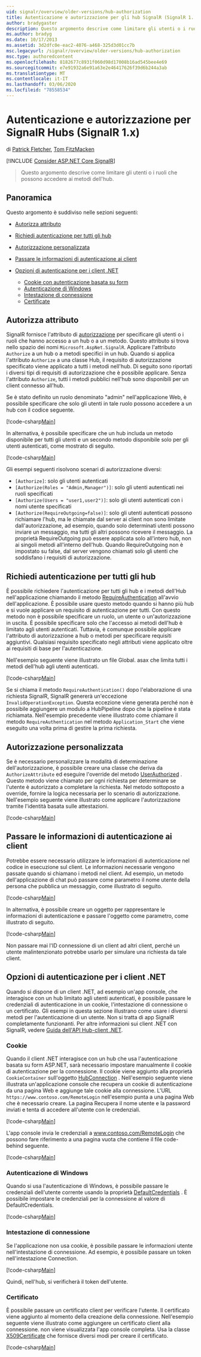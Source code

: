 ```yaml
---
uid: signalr/overview/older-versions/hub-authorization
title: Autenticazione e autorizzazione per gli hub SignalR (SignalR 1. x) | Microsoft Docs
author: bradygaster
description: Questo argomento descrive come limitare gli utenti o i ruoli che possono accedere ai metodi dell'hub.
ms.author: bradyg
ms.date: 10/17/2013
ms.assetid: 3d2dfc0e-eac2-4076-a468-325d3d01cc7b
msc.legacyurl: /signalr/overview/older-versions/hub-authorization
msc.type: authoredcontent
ms.openlocfilehash: 8182677c8931f060d98d17008b16ad545bee4e69
ms.sourcegitcommit: e7e91932a6e91a63e2e46417626f39d6b244a3ab
ms.translationtype: MT
ms.contentlocale: it-IT
ms.lasthandoff: 03/06/2020
ms.locfileid: "78558534"
---
```

# <a name="authentication-and-authorization-for-signalr-hubs-signalr-1x"></a>Autenticazione e autorizzazione per SignalR Hubs (SignalR 1.x)

di [Patrick Fletcher](https://github.com/pfletcher), [Tom FitzMacken](https://github.com/tfitzmac)

[!INCLUDE [Consider ASP.NET Core SignalR](~/includes/signalr/signalr-version-disambiguation.md)]

> Questo argomento descrive come limitare gli utenti o i ruoli che possono accedere ai metodi dell'hub.

## <a name="overview"></a>Panoramica

Questo argomento è suddiviso nelle sezioni seguenti:

- [Autorizza attributo](#authorizeattribute)
- [Richiedi autenticazione per tutti gli hub](#requireauth)
- [Autorizzazione personalizzata](#custom)
- [Passare le informazioni di autenticazione ai client](#passauth)
- [Opzioni di autenticazione per i client .NET](#authoptions)

    - [Cookie con autenticazione basata su form](#cookie)
    - [Autenticazione di Windows](#windows)
    - [Intestazione di connessione](#header)
    - [Certificate](#certificate)

<a id="authorizeattribute"></a>

## <a name="authorize-attribute"></a>Autorizza attributo

SignalR fornisce l'attributo di [autorizzazione](https://msdn.microsoft.com/library/microsoft.aspnet.signalr.authorizeattribute(v=vs.111).aspx) per specificare gli utenti o i ruoli che hanno accesso a un hub o a un metodo. Questo attributo si trova nello spazio dei nomi `Microsoft.AspNet.SignalR`. Applicare l'attributo `Authorize` a un hub o a metodi specifici in un hub. Quando si applica l'attributo `Authorize` a una classe Hub, il requisito di autorizzazione specificato viene applicato a tutti i metodi nell'hub. Di seguito sono riportati i diversi tipi di requisiti di autorizzazione che è possibile applicare. Senza l'attributo `Authorize`, tutti i metodi pubblici nell'hub sono disponibili per un client connesso all'hub.

Se è stato definito un ruolo denominato "admin" nell'applicazione Web, è possibile specificare che solo gli utenti in tale ruolo possono accedere a un hub con il codice seguente.

[!code-csharp[Main](hub-authorization/samples/sample1.cs)]

In alternativa, è possibile specificare che un hub includa un metodo disponibile per tutti gli utenti e un secondo metodo disponibile solo per gli utenti autenticati, come mostrato di seguito.

[!code-csharp[Main](hub-authorization/samples/sample2.cs)]

Gli esempi seguenti risolvono scenari di autorizzazione diversi:

- `[Authorize]`: solo gli utenti autenticati
- `[Authorize(Roles = "Admin,Manager")]`: solo gli utenti autenticati nei ruoli specificati
- `[Authorize(Users = "user1,user2")]`: solo gli utenti autenticati con i nomi utente specificati
- `[Authorize(RequireOutgoing=false)]`: solo gli utenti autenticati possono richiamare l'hub, ma le chiamate dal server ai client non sono limitate dall'autorizzazione, ad esempio, quando solo determinati utenti possono inviare un messaggio, ma tutti gli altri possono ricevere il messaggio. La proprietà RequireOutgoing può essere applicata solo all'intero hub, non ai singoli metodi all'interno dell'hub. Quando RequireOutgoing non è impostato su false, dal server vengono chiamati solo gli utenti che soddisfano i requisiti di autorizzazione.

<a id="requireauth"></a>

## <a name="require-authentication-for-all-hubs"></a>Richiedi autenticazione per tutti gli hub

È possibile richiedere l'autenticazione per tutti gli hub e i metodi dell'Hub nell'applicazione chiamando il metodo [RequireAuthentication](https://msdn.microsoft.com/library/microsoft.aspnet.signalr.hubpipelineextensions.requireauthentication(v=vs.111).aspx) all'avvio dell'applicazione. È possibile usare questo metodo quando si hanno più hub e si vuole applicare un requisito di autenticazione per tutti. Con questo metodo non è possibile specificare un ruolo, un utente o un'autorizzazione in uscita. È possibile specificare solo che l'accesso ai metodi dell'hub è limitato agli utenti autenticati. Tuttavia, è comunque possibile applicare l'attributo di autorizzazione a hub o metodi per specificare requisiti aggiuntivi. Qualsiasi requisito specificato negli attributi viene applicato oltre ai requisiti di base per l'autenticazione.

Nell'esempio seguente viene illustrato un file Global. asax che limita tutti i metodi dell'hub agli utenti autenticati.

[!code-csharp[Main](hub-authorization/samples/sample3.cs)]

Se si chiama il metodo `RequireAuthentication()` dopo l'elaborazione di una richiesta SignalR, SignalR genererà un'eccezione `InvalidOperationException`. Questa eccezione viene generata perché non è possibile aggiungere un modulo a HubPipeline dopo che la pipeline è stata richiamata. Nell'esempio precedente viene illustrato come chiamare il metodo `RequireAuthentication` nel metodo `Application_Start` che viene eseguito una volta prima di gestire la prima richiesta.

<a id="custom"></a>

## <a name="customized-authorization"></a>Autorizzazione personalizzata

Se è necessario personalizzare la modalità di determinazione dell'autorizzazione, è possibile creare una classe che deriva da `AuthorizeAttribute` ed eseguire l'override del metodo [UserAuthorized](https://msdn.microsoft.com/library/microsoft.aspnet.signalr.authorizeattribute.userauthorized(v=vs.111).aspx) . Questo metodo viene chiamato per ogni richiesta per determinare se l'utente è autorizzato a completare la richiesta. Nel metodo sottoposto a override, fornire la logica necessaria per lo scenario di autorizzazione. Nell'esempio seguente viene illustrato come applicare l'autorizzazione tramite l'identità basata sulle attestazioni.

[!code-csharp[Main](hub-authorization/samples/sample4.cs)]

<a id="passauth"></a>

## <a name="pass-authentication-information-to-clients"></a>Passare le informazioni di autenticazione ai client

Potrebbe essere necessario utilizzare le informazioni di autenticazione nel codice in esecuzione sul client. Le informazioni necessarie vengono passate quando si chiamano i metodi nel client. Ad esempio, un metodo dell'applicazione di chat può passare come parametro il nome utente della persona che pubblica un messaggio, come illustrato di seguito.

[!code-csharp[Main](hub-authorization/samples/sample5.cs)]

In alternativa, è possibile creare un oggetto per rappresentare le informazioni di autenticazione e passare l'oggetto come parametro, come illustrato di seguito.

[!code-csharp[Main](hub-authorization/samples/sample6.cs)]

Non passare mai l'ID connessione di un client ad altri client, perché un utente malintenzionato potrebbe usarlo per simulare una richiesta da tale client.

<a id="authoptions"></a>

## <a name="authentication-options-for-net-clients"></a>Opzioni di autenticazione per i client .NET

Quando si dispone di un client .NET, ad esempio un'app console, che interagisce con un hub limitato agli utenti autenticati, è possibile passare le credenziali di autenticazione in un cookie, l'intestazione di connessione o un certificato. Gli esempi in questa sezione illustrano come usare i diversi metodi per l'autenticazione di un utente. Non si tratta di app SignalR completamente funzionanti. Per altre informazioni sui client .NET con SignalR, vedere [Guida dell'API Hub-client .NET](../guide-to-the-api/hubs-api-guide-net-client.md).

<a id="cookie"></a>

### <a name="cookie"></a>Cookie

Quando il client .NET interagisce con un hub che usa l'autenticazione basata su form ASP.NET, sarà necessario impostare manualmente il cookie di autenticazione per la connessione. Il cookie viene aggiunto alla proprietà `CookieContainer` sull'oggetto [HubConnection](https://msdn.microsoft.com/library/microsoft.aspnet.signalr.client.hubs.hubconnection(v=vs.111).aspx) . Nell'esempio seguente viene illustrata un'applicazione console che recupera un cookie di autenticazione da una pagina Web e aggiunge tale cookie alla connessione. L'URL `https://www.contoso.com/RemoteLogin` nell'esempio punta a una pagina Web che è necessario creare. La pagina Recupera il nome utente e la password inviati e tenta di accedere all'utente con le credenziali.

[!code-csharp[Main](hub-authorization/samples/sample7.cs)]

L'app console invia le credenziali a www.contoso.com/RemoteLogin che possono fare riferimento a una pagina vuota che contiene il file code-behind seguente.

[!code-csharp[Main](hub-authorization/samples/sample8.cs)]

<a id="windows"></a>

### <a name="windows-authentication"></a>Autenticazione di Windows

Quando si usa l'autenticazione di Windows, è possibile passare le credenziali dell'utente corrente usando la proprietà [DefaultCredentials](https://msdn.microsoft.com/library/system.net.credentialcache.defaultcredentials.aspx) . È possibile impostare le credenziali per la connessione al valore di DefaultCredentials.

[!code-csharp[Main](hub-authorization/samples/sample9.cs?highlight=6)]

<a id="header"></a>

### <a name="connection-header"></a>Intestazione di connessione

Se l'applicazione non usa cookie, è possibile passare le informazioni utente nell'intestazione di connessione. Ad esempio, è possibile passare un token nell'intestazione Connection.

[!code-csharp[Main](hub-authorization/samples/sample10.cs?highlight=6)]

Quindi, nell'hub, si verificherà il token dell'utente.

<a id="certificate"></a>

### <a name="certificate"></a>Certificato

È possibile passare un certificato client per verificare l'utente. Il certificato viene aggiunto al momento della creazione della connessione. Nell'esempio seguente viene illustrato come aggiungere un certificato client alla connessione. non viene visualizzata l'app console completa. Usa la classe [X509Certificate](https://msdn.microsoft.com/library/system.security.cryptography.x509certificates.x509certificate.aspx) che fornisce diversi modi per creare il certificato.

[!code-csharp[Main](hub-authorization/samples/sample11.cs?highlight=6)]
